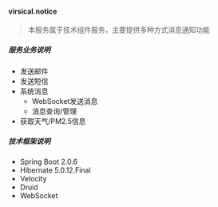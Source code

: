 #### virsical.notice
> 本服务属于技术组件服务，主要提供多种方式消息通知功能

##### 服务业务说明

- 发送邮件
- 发送短信
- 系统消息
	- WebSocket发送消息
	- 消息查询/管理
- 获取天气/PM2.5信息

##### 技术框架说明

- Spring Boot 2.0.6
- Hibernate 5.0.12.Final
- Velocity
- Druid
- WebSocket

